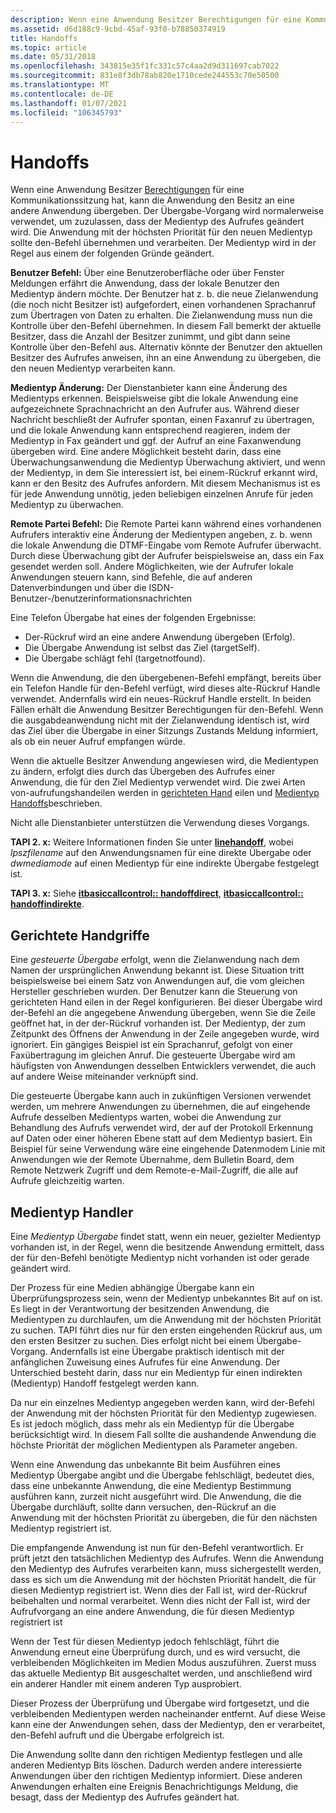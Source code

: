 ```yaml
---
description: Wenn eine Anwendung Besitzer Berechtigungen für eine Kommunikationssitzung hat, kann die Anwendung den Besitz an eine andere Anwendung übergeben.
ms.assetid: d6d188c9-9cbd-45af-93f0-b78850374919
title: Handoffs
ms.topic: article
ms.date: 05/31/2018
ms.openlocfilehash: 343815e35f1fc331c57c4aa2d9d311697cab7022
ms.sourcegitcommit: 831e8f3db78ab820e1710cede244553c70e50500
ms.translationtype: MT
ms.contentlocale: de-DE
ms.lasthandoff: 01/07/2021
ms.locfileid: "106345793"
---
```

# <a name="handoffs"></a>Handoffs

Wenn eine Anwendung Besitzer [Berechtigungen](privilege-ovr.md) für eine Kommunikationssitzung hat, kann die Anwendung den Besitz an eine andere Anwendung übergeben. Der Übergabe-Vorgang wird normalerweise verwendet, um zuzulassen, dass der Medientyp des Aufrufes geändert wird. Die Anwendung mit der höchsten Priorität für den neuen Medientyp sollte den-Befehl übernehmen und verarbeiten. Der Medientyp wird in der Regel aus einem der folgenden Gründe geändert.

**Benutzer Befehl:** Über eine Benutzeroberfläche oder über Fenster Meldungen erfährt die Anwendung, dass der lokale Benutzer den Medientyp ändern möchte. Der Benutzer hat z. b. die neue Zielanwendung (die noch nicht Besitzer ist) aufgefordert, einen vorhandenen Sprachanruf zum Übertragen von Daten zu erhalten. Die Zielanwendung muss nun die Kontrolle über den-Befehl übernehmen. In diesem Fall bemerkt der aktuelle Besitzer, dass die Anzahl der Besitzer zunimmt, und gibt dann seine Kontrolle über den-Befehl aus. Alternativ könnte der Benutzer den aktuellen Besitzer des Aufrufes anweisen, ihn an eine Anwendung zu übergeben, die den neuen Medientyp verarbeiten kann.

**Medientyp Änderung:** Der Dienstanbieter kann eine Änderung des Medientyps erkennen. Beispielsweise gibt die lokale Anwendung eine aufgezeichnete Sprachnachricht an den Aufrufer aus. Während dieser Nachricht beschließt der Aufrufer spontan, einen Faxanruf zu übertragen, und die lokale Anwendung kann entsprechend reagieren, indem der Medientyp in Fax geändert und ggf. der Aufruf an eine Faxanwendung übergeben wird. Eine andere Möglichkeit besteht darin, dass eine Überwachungsanwendung die Medientyp Überwachung aktiviert, und wenn der Medientyp, in dem Sie interessiert ist, bei einem-Rückruf erkannt wird, kann er den Besitz des Aufrufes anfordern. Mit diesem Mechanismus ist es für jede Anwendung unnötig, jeden beliebigen einzelnen Anrufe für jeden Medientyp zu überwachen.

**Remote Partei Befehl:** Die Remote Partei kann während eines vorhandenen Aufrufers interaktiv eine Änderung der Medientypen angeben, z. b. wenn die lokale Anwendung die DTMF-Eingabe vom Remote Aufrufer überwacht. Durch diese Überwachung gibt der Aufrufer beispielsweise an, dass ein Fax gesendet werden soll. Andere Möglichkeiten, wie der Aufrufer lokale Anwendungen steuern kann, sind Befehle, die auf anderen Datenverbindungen und über die ISDN-Benutzer-/benutzerinformationsnachrichten

Eine Telefon Übergabe hat eines der folgenden Ergebnisse:

-   Der-Rückruf wird an eine andere Anwendung übergeben (Erfolg).
-   Die Übergabe Anwendung ist selbst das Ziel (targetSelf).
-   Die Übergabe schlägt fehl (targetnotfound).

Wenn die Anwendung, die den übergebenen-Befehl empfängt, bereits über ein Telefon Handle für den-Befehl verfügt, wird dieses alte-Rückruf Handle verwendet. Andernfalls wird ein neues-Rückruf Handle erstellt. In beiden Fällen erhält die Anwendung Besitzer Berechtigungen für den-Befehl. Wenn die ausgabdeanwendung nicht mit der Zielanwendung identisch ist, wird das Ziel über die Übergabe in einer Sitzungs Zustands Meldung informiert, als ob ein neuer Aufruf empfangen würde.

Wenn die aktuelle Besitzer Anwendung angewiesen wird, die Medientypen zu ändern, erfolgt dies durch das Übergeben des Aufrufes einer Anwendung, die für den Ziel Medientyp verwendet wird. Die zwei Arten von-aufrufungshandeilen werden in [gerichteten Hand](#directed-handoffs) eilen und [Medientyp Handoffs](#media-type-handoffs)beschrieben.

Nicht alle Dienstanbieter unterstützen die Verwendung dieses Vorgangs.

**TAPI 2. x:** Weitere Informationen finden Sie unter [**linehandoff**](/windows/win32/api/tapi/nf-tapi-linehandoff), wobei *lpszfilename* auf den Anwendungsnamen für eine direkte Übergabe oder *dwmediamode* auf einen Medientyp für eine indirekte Übergabe festgelegt ist.

**TAPI 3. x:** Siehe [**itbasiccallcontrol:: handoffdirect**](/windows/desktop/api/tapi3if/nf-tapi3if-itbasiccallcontrol-handoffdirect), [**itbasiccallcontrol:: handoffindirekte**](/windows/desktop/api/tapi3if/nf-tapi3if-itbasiccallcontrol-handoffindirect).

## <a name="directed-handoffs"></a>Gerichtete Handgriffe

Eine *gesteuerte Übergabe* erfolgt, wenn die Zielanwendung nach dem Namen der ursprünglichen Anwendung bekannt ist. Diese Situation tritt beispielsweise bei einem Satz von Anwendungen auf, die vom gleichen Hersteller geschrieben wurden. Der Benutzer kann die Steuerung von gerichteten Hand eilen in der Regel konfigurieren. Bei dieser Übergabe wird der-Befehl an die angegebene Anwendung übergeben, wenn Sie die Zeile geöffnet hat, in der der-Rückruf vorhanden ist. Der Medientyp, der zum Zeitpunkt des Öffnens der Anwendung in der Zeile angegeben wurde, wird ignoriert. Ein gängiges Beispiel ist ein Sprachanruf, gefolgt von einer Faxübertragung im gleichen Anruf. Die gesteuerte Übergabe wird am häufigsten von Anwendungen desselben Entwicklers verwendet, die auch auf andere Weise miteinander verknüpft sind.

Die gesteuerte Übergabe kann auch in zukünftigen Versionen verwendet werden, um mehrere Anwendungen zu übernehmen, die auf eingehende Aufrufe desselben Medientyps warten, wobei die Anwendung zur Behandlung des Aufrufs verwendet wird, der auf der Protokoll Erkennung auf Daten oder einer höheren Ebene statt auf dem Medientyp basiert. Ein Beispiel für seine Verwendung wäre eine eingehende Datenmodem Linie mit Anwendungen wie der Remote Übernahme, dem Bulletin Board, dem Remote Netzwerk Zugriff und dem Remote-e-Mail-Zugriff, die alle auf Aufrufe gleichzeitig warten.

## <a name="media-type-handoffs"></a>Medientyp Handler

Eine *Medientyp Übergabe* findet statt, wenn ein neuer, gezielter Medientyp vorhanden ist, in der Regel, wenn die besitzende Anwendung ermittelt, dass der für den-Befehl benötigte Medientyp nicht vorhanden ist oder gerade geändert wird.

Der Prozess für eine Medien abhängige Übergabe kann ein Überprüfungsprozess sein, wenn der Medientyp unbekanntes Bit auf on ist. Es liegt in der Verantwortung der besitzenden Anwendung, die Medientypen zu durchlaufen, um die Anwendung mit der höchsten Priorität zu suchen. TAPI führt dies nur für den ersten eingehenden Rückruf aus, um den ersten Besitzer zu suchen. Dies erfolgt nicht bei einem Übergabe-Vorgang. Andernfalls ist eine Übergabe praktisch identisch mit der anfänglichen Zuweisung eines Aufrufes für eine Anwendung. Der Unterschied besteht darin, dass nur ein Medientyp für einen indirekten (Medientyp) Handoff festgelegt werden kann.

Da nur ein einzelnes Medientyp angegeben werden kann, wird der-Befehl der Anwendung mit der höchsten Priorität für den Medientyp zugewiesen. Es ist jedoch möglich, dass mehr als ein Medientyp für die Übergabe berücksichtigt wird. In diesem Fall sollte die aushandende Anwendung die höchste Priorität der möglichen Medientypen als Parameter angeben.

Wenn eine Anwendung das unbekannte Bit beim Ausführen eines Medientyp Übergabe angibt und die Übergabe fehlschlägt, bedeutet dies, dass eine unbekannte Anwendung, die eine Medientyp Bestimmung ausführen kann, zurzeit nicht ausgeführt wird. Die Anwendung, die die Übergabe durchläuft, sollte dann versuchen, den-Rückruf an die Anwendung mit der höchsten Priorität zu übergeben, die für den nächsten Medientyp registriert ist.

Die empfangende Anwendung ist nun für den-Befehl verantwortlich. Er prüft jetzt den tatsächlichen Medientyp des Aufrufes. Wenn die Anwendung den Medientyp des Aufrufes verarbeiten kann, muss sichergestellt werden, dass es sich um die Anwendung mit der höchsten Priorität handelt, die für diesen Medientyp registriert ist. Wenn dies der Fall ist, wird der-Rückruf beibehalten und normal verarbeitet. Wenn dies nicht der Fall ist, wird der Aufrufvorgang an eine andere Anwendung, die für diesen Medientyp registriert ist

Wenn der Test für diesen Medientyp jedoch fehlschlägt, führt die Anwendung erneut eine Überprüfung durch, und es wird versucht, die verbleibenden Möglichkeiten im Medien Modus auszuführen. Zuerst muss das aktuelle Medientyp Bit ausgeschaltet werden, und anschließend wird ein anderer Handler mit einem anderen Typ ausprobiert.

Dieser Prozess der Überprüfung und Übergabe wird fortgesetzt, und die verbleibenden Medientypen werden nacheinander entfernt. Auf diese Weise kann eine der Anwendungen sehen, dass der Medientyp, den er verarbeitet, den-Befehl aufruft und die Übergabe erfolgreich ist.

Die Anwendung sollte dann den richtigen Medientyp festlegen und alle anderen Medientyp Bits löschen. Dadurch werden andere interessierte Anwendungen über den richtigen Medientyp informiert. Diese anderen Anwendungen erhalten eine Ereignis Benachrichtigungs Meldung, die besagt, dass der Medientyp des Aufrufes geändert hat.

 

 
